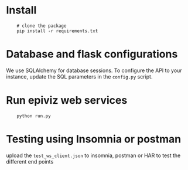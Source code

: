 # Install
```
    # clone the package
    pip install -r requirements.txt
```

# Database and flask configurations

We use SQLAlchemy for database sessions. To configure the API to your instance, update the SQL 
parameters in the `config.py` script.

# Run epiviz web services
```
    python run.py
```

# Testing using Insomnia or postman
upload the `test_ws_client.json` to insomnia, postman or HAR to test the different end points 